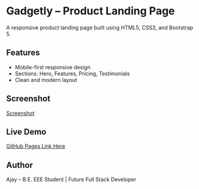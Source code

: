 # Gadgetly – Product Landing Page

A responsive product landing page built using HTML5, CSS3, and Bootstrap 5.

## Features
- Mobile-first responsive design
- Sections: Hero, Features, Pricing, Testimonials
- Clean and modern layout

## Screenshot

[Screenshot]()

## Live Demo
[GitHub Pages Link Here](https://www.github.io/product_landing_page/)

## Author
Ajay – B.E. EEE Student | Future Full Stack Developer
